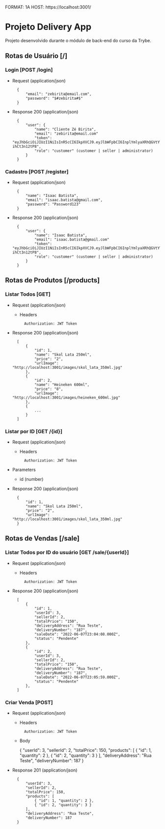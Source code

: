 FORMAT: 1A
HOST: https://localhost:3001/

# Projeto Delivery App

Projeto desenvolvido durante o módulo de back-end do curso da Trybe.

## Rotas de Usuário [/]

### Login [POST /login]

+ Request (application/json)

        {
            "email": "zebirita@email.com",
            "password": "$#zebirita#$"
        }

+ Response 200 (application/json)

        {
            "user": {
                "name": "Cliente Zé Birita",
                "email": "zebirita@email.com"
                "token": "eyJhbGciOiJIUzI1NiIsInR5cCI6IkpXVCJ9.eyJlbWFpbCI6InplYmlyaXRhQGVtYWlsLmNvbSIsImlhdCI6MTY1NDI5NzIxMSwiZXhwIjoxNjU0MzgzNjExfQ.g3_T6dgoNotgaDwKsF9kwljDrCgi8c5-ihCt3n12tP8",
                "role": "customer" (customer | seller | administrator)
            }
        }

### Cadastro [POST /register]

+ Request (application/json)

        {
            "name": "Isaac Batista",
            "email": "isaac.batista@gmail.com",
            "password": "Password123"
        }

+ Response 200 (application/json)

        {
            "user": {
                "name": "Isaac Batista",
                "email": "isaac.batista@gmail.com"
                "token": "eyJhbGciOiJIUzI1NiIsInR5cCI6IkpXVCJ9.eyJlbWFpbCI6InplYmlyaXRhQGVtYWlsLmNvbSIsImlhdCI6MTY1NDI5NzIxMSwiZXhwIjoxNjU0MzgzNjExfQ.g3_T6dgoNotgaDwKsF9kwljDrCgi8c5-ihCt3n12tP8",
                "role": "customer" (customer | seller | administrator)
            }
        }
        
## Rotas de Produtos [/products]

### Listar Todos [GET]

+ Request (application/json)
    + Headers
        
            Authorization: JWT Token

+ Response 200 (application/json)

        [
            {
                "id": 1,
                "name": "Skol Lata 250ml",
                "price": "2",
                "urlImage": "http://localhost:3001/images/skol_lata_350ml.jpg"
            },
            {
                "id": 2,
                "name": "Heineken 600ml",
                "price": "8",
                "urlImage": "http://localhost:3001/images/heineken_600ml.jpg"
            },
            {
                ...
            }
        ]

### Listar por ID [GET /{id}]

+ Request (application/json)
    + Headers
    
            Authorization: JWT Token
    
+ Parameters
    + id (number)

+ Response 200 (application/json)

        {
            "id": 1,
            "name": "Skol Lata 250ml",
            "price": "2",
            "urlImage": "http://localhost:3001/images/skol_lata_350ml.jpg"
        }
        
## Rotas de Vendas [/sale]

### Listar Todos por ID do usuário [GET /sale/{userId}]

+ Request (application/json)
    + Headers
        
            Authorization: JWT Token

+ Response 200 (application/json)

        [
            {
                "id": 1,
                "userId": 3,
                "sellerId": 2,
                "totalPrice": "150",
                "deliveryAddress": "Rua Teste",
                "deliveryNumber": "187",
                "saleDate": "2022-06-07T23:04:08.000Z",
                "status": "Pendente"
            },
            {
                "id": 2,
                "userId": 3,
                "sellerId": 2,
                "totalPrice": "150",
                "deliveryAddress": "Rua Teste",
                "deliveryNumber": "187",
                "saleDate": "2022-06-07T23:05:59.000Z",
                "status": "Pendente"
            },
        ]

### Criar Venda [POST]

+ Request (application/json)
    + Headers
    
            Authorization: JWT Token

    + Body

        {
            "userId": 3,
            "sellerId": 2,
            "totalPrice": 150,
            "products": [
                { "id": 1, "quantity": 2 },
                { "id": 2, "quantity": 3 }
            ],
            "deliveryAddress": "Rua Teste",
            "deliveryNumber": 187
        }
    

+ Response 201 (application/json)

        {
            "userId": 3,
            "sellerId": 2,
            "totalPrice": 150,
            "products": [
                { "id": 1, "quantity": 2 },
                { "id": 2, "quantity": 3 }
            ],
            "deliveryAddress": "Rua Teste",
            "deliveryNumber": 187
        }
